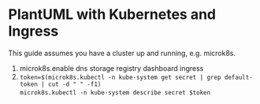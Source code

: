 # PlantUML with Kubernetes and Ingress

This guide assumes you have a cluster up and running, e.g. microk8s.

1. microk8s.enable dns storage registry dashboard ingress
1. `token=$(microk8s.kubectl -n kube-system get secret | grep default-token | cut -d " " -f1)`\
   `microk8s.kubectl -n kube-system describe secret $token`
